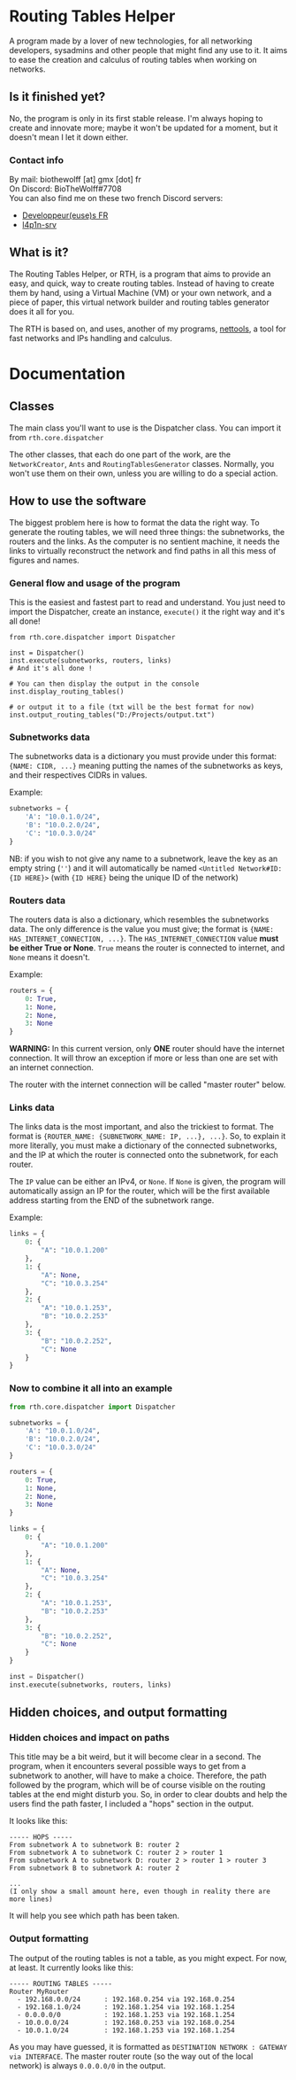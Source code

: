 # Routing Tables Helper

A program made by a lover of new technologies, for all networking developers, sysadmins and other people that might find any
use to it.
It aims to ease the creation and calculus of routing tables when working on networks.

## Is it finished yet?

No, the program is only in its first stable release. I'm always hoping to create and innovate more; maybe it won't be
updated for a moment, but it doesn't mean I let it down either.

### Contact info
By mail: biothewolff [at] gmx [dot] fr\
On Discord: BioTheWolff#7708\
You can also find me on these two french Discord servers:
- [Developpeur(euse)s FR](https://discord.gg/8d4ACG5)
- [l4p1n-srv](https://discord.gg/awbUQe4)

## What is it?

The Routing Tables Helper, or RTH, is a program that aims to provide an easy, and quick, way to create routing
tables. Instead of having to create them by hand, using a Virtual Machine (VM) or your own network, and a piece of paper,
this virtual network builder and routing tables generator does it all for you.

The RTH is based on, and uses, another of my programs, [nettools](https://github.com/BioTheWolff/NetTools), a tool for fast networks
and IPs handling and calculus.

# Documentation

## Classes

The main class you'll want to use is the Dispatcher class. You can import it from `rth.core.dispatcher`

The other classes, that each do one part of the work, are the `NetworkCreator`, `Ants` and `RoutingTablesGenerator` classes.
Normally, you won't use them on their own, unless you are willing to do a special action.

## How to use the software

The biggest problem here is how to format the data the right way. 
To generate the routing tables, we will need three things: the subnetworks, the routers and the links. As the computer is no
sentient machine, it needs the links to virtually reconstruct the network and find paths in all this mess of figures and names.

### General flow and usage of the program

This is the easiest and fastest part to read and understand.
You just need to import the Dispatcher, create an instance, `execute()` it the right way and it's all done!

```ignorelang
from rth.core.dispatcher import Dispatcher

inst = Dispatcher()
inst.execute(subnetworks, routers, links)
# And it's all done !

# You can then display the output in the console
inst.display_routing_tables()

# or output it to a file (txt will be the best format for now)
inst.output_routing_tables("D:/Projects/output.txt")
```

### Subnetworks data

The subnetworks data is a dictionary you must provide under this format: `{NAME: CIDR, ...}` meaning putting the names of 
the subnetworks as keys, and their respectives CIDRs in values.

Example: 
```python
subnetworks = {
    'A': "10.0.1.0/24",
    'B': "10.0.2.0/24",
    'C': "10.0.3.0/24"
}
```

NB: if you wish to not give any name to a subnetwork, leave the key as an empty string (`''`) and it will automatically be 
named `<Untitled Network#ID:{ID HERE}>` (with `{ID HERE}` being the unique ID of the network)

### Routers data

The routers data is also a dictionary, which resembles the subnetworks data. The only difference is the value you must give;
the format is `{NAME: HAS_INTERNET_CONNECTION, ...}`. The `HAS_INTERNET_CONNECTION` value **must be either True or None**.
`True` means the router is connected to internet, and `None` means it doesn't.

Example:
```python
routers = {
    0: True,
    1: None,
    2: None,
    3: None
}
``` 

**WARNING:** In this current version, only **ONE** router should have the internet connection. It will throw an exception if
more or less than one are set with an internet connection.

The router with the internet connection will be called "master router" below.

### Links data

The links data is the most important, and also the trickiest to format. The format is
`{ROUTER_NAME: {SUBNETWORK_NAME: IP, ...}, ...}`. So, to explain it more literally, you must make a dictionary of the 
connected subnetworks, and the IP at which the router is connected onto the subnetwork, for each router.

The `IP` value can be either an IPv4, or `None`. If `None` is given, the program will automatically assign an IP for the router,
which will be the first available address starting from the END of the subnetwork range.

Example:
```python
links = {
    0: {
        "A": "10.0.1.200"
    },
    1: {
        "A": None,
        "C": "10.0.3.254"
    },
    2: {
        "A": "10.0.1.253",
        "B": "10.0.2.253"
    },
    3: {
        "B": "10.0.2.252",
        "C": None
    }
}
```

### Now to combine it all into an example

```python
from rth.core.dispatcher import Dispatcher

subnetworks = {
    'A': "10.0.1.0/24",
    'B': "10.0.2.0/24",
    'C': "10.0.3.0/24"
}

routers = {
    0: True,
    1: None,
    2: None,
    3: None
}

links = {
    0: {
        "A": "10.0.1.200"
    },
    1: {
        "A": None,
        "C": "10.0.3.254"
    },
    2: {
        "A": "10.0.1.253",
        "B": "10.0.2.253"
    },
    3: {
        "B": "10.0.2.252",
        "C": None
    }
}

inst = Dispatcher()
inst.execute(subnetworks, routers, links)
```

## Hidden choices, and output formatting

### Hidden choices and impact on paths

This title may be a bit weird, but it will become clear in a second. The program, when it encounters several possible ways
to get from a subnetwork to another, will have to make a choice. Therefore, the path followed by the program, which will be 
of course visible on the routing tables at the end might disturb you. So, in order to clear doubts and help the users find the
path faster, I included a "hops" section in the output.

It looks like this:
```ignorelang
----- HOPS -----
From subnetwork A to subnetwork B: router 2
From subnetwork A to subnetwork C: router 2 > router 1
From subnetwork A to subnetwork D: router 2 > router 1 > router 3
From subnetwork B to subnetwork A: router 2

...
(I only show a small amount here, even though in reality there are more lines)
```

It will help you see which path has been taken.

### Output formatting

The output of the routing tables is not a table, as you might expect. For now, at least.
It currently looks like this:

```ignorelang
----- ROUTING TABLES -----
Router MyRouter
  - 192.168.0.0/24      : 192.168.0.254 via 192.168.0.254
  - 192.168.1.0/24      : 192.168.1.254 via 192.168.1.254
  - 0.0.0.0/0           : 192.168.1.253 via 192.168.1.254
  - 10.0.0.0/24         : 192.168.0.253 via 192.168.0.254
  - 10.0.1.0/24         : 192.168.1.253 via 192.168.1.254
```

As you may have guessed, it is formatted as `DESTINATION NETWORK : GATEWAY via INTERFACE`. The master router route
(so the way out of the local network) is always `0.0.0.0/0` in the output.